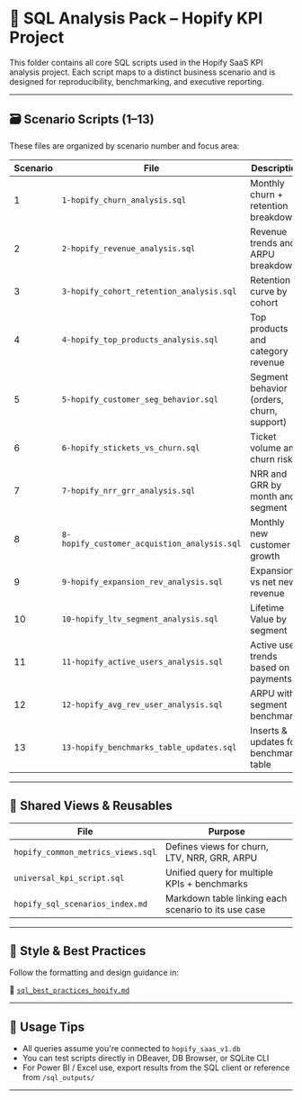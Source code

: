 # 🧠 SQL Analysis Pack – Hopify KPI Project

This folder contains all core SQL scripts used in the Hopify SaaS KPI analysis project. Each script maps to a distinct business scenario and is designed for reproducibility, benchmarking, and executive reporting.

---

## 🗃 Scenario Scripts (1–13)

These files are organized by scenario number and focus area:

| Scenario | File | Description |
|----------|------|-------------|
| 1 | `1-hopify_churn_analysis.sql` | Monthly churn + retention breakdown |
| 2 | `2-hopify_revenue_analysis.sql` | Revenue trends and ARPU breakdown |
| 3 | `3-hopify_cohort_retention_analysis.sql` | Retention curve by cohort |
| 4 | `4-hopify_top_products_analysis.sql` | Top products and category revenue |
| 5 | `5-hopify_customer_seg_behavior.sql` | Segment behavior (orders, churn, support) |
| 6 | `6-hopify_stickets_vs_churn.sql` | Ticket volume and churn risk |
| 7 | `7-hopify_nrr_grr_analysis.sql` | NRR and GRR by month and segment |
| 8 | `8-hopify_customer_acquistion_analysis.sql` | Monthly new customer growth |
| 9 | `9-hopify_expansion_rev_analysis.sql` | Expansion vs net new revenue |
| 10 | `10-hopify_ltv_segment_analysis.sql` | Lifetime Value by segment |
| 11 | `11-hopify_active_users_analysis.sql` | Active user trends based on payments |
| 12 | `12-hopify_avg_rev_user_analysis.sql` | ARPU with segment benchmarks |
| 13 | `13-hopify_benchmarks_table_updates.sql` | Inserts & updates for benchmarks table |

---

## 🧩 Shared Views & Reusables

| File | Purpose |
|------|---------|
| `hopify_common_metrics_views.sql` | Defines views for churn, LTV, NRR, GRR, ARPU |
| `universal_kpi_script.sql` | Unified query for multiple KPIs + benchmarks |
| `hopify_sql_scenarios_index.md` | Markdown table linking each scenario to its use case |

---

## 📑 Style & Best Practices

Follow the formatting and design guidance in:

📄 [`sql_best_practices_hopify.md`](sql_best_practices_hopify.md)

---

## 🧪 Usage Tips

- All queries assume you're connected to `hopify_saas_v1.db`
- You can test scripts directly in DBeaver, DB Browser, or SQLite CLI
- For Power BI / Excel use, export results from the SQL client or reference from `/sql_outputs/`

---